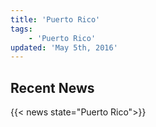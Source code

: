 ```yaml
---
title: 'Puerto Rico'
tags:
    - 'Puerto Rico'
updated: 'May 5th, 2016'
---
```


## Recent News
{{< news state="Puerto Rico">}}
